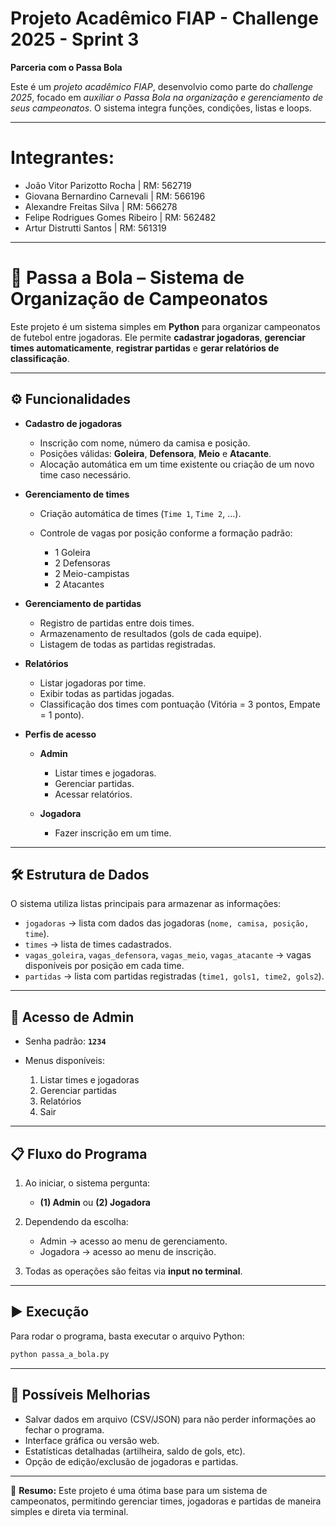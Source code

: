 # Projeto Acadêmico FIAP - Challenge 2025 - Sprint 3
**Parceria com o Passa Bola**

Este é um *projeto acadêmico FIAP*, desenvolvio como parte do *challenge 2025*, focado em *auxiliar o Passa Bola na organização e gerenciamento de seus campeonatos*. O sistema integra funções, condições, listas e loops.

---

# Integrantes:

- João Vitor Parizotto Rocha | RM: 562719
- Giovana Bernardino Carnevali | RM: 566196
- Alexandre Freitas Silva | RM: 566278
- Felipe Rodrigues Gomes Ribeiro | RM: 562482
- Artur Distrutti Santos | RM: 561319

---


# 📌 Passa a Bola – Sistema de Organização de Campeonatos

Este projeto é um sistema simples em **Python** para organizar campeonatos de futebol entre jogadoras.
Ele permite **cadastrar jogadoras**, **gerenciar times automaticamente**, **registrar partidas** e **gerar relatórios de classificação**.

---

## ⚙️ Funcionalidades

* **Cadastro de jogadoras**

  * Inscrição com nome, número da camisa e posição.
  * Posições válidas: **Goleira**, **Defensora**, **Meio** e **Atacante**.
  * Alocação automática em um time existente ou criação de um novo time caso necessário.

* **Gerenciamento de times**

  * Criação automática de times (`Time 1`, `Time 2`, ...).
  * Controle de vagas por posição conforme a formação padrão:

    * 1 Goleira
    * 2 Defensoras
    * 2 Meio-campistas
    * 2 Atacantes

* **Gerenciamento de partidas**

  * Registro de partidas entre dois times.
  * Armazenamento de resultados (gols de cada equipe).
  * Listagem de todas as partidas registradas.

* **Relatórios**

  * Listar jogadoras por time.
  * Exibir todas as partidas jogadas.
  * Classificação dos times com pontuação (Vitória = 3 pontos, Empate = 1 ponto).

* **Perfis de acesso**

  * **Admin**

    * Listar times e jogadoras.
    * Gerenciar partidas.
    * Acessar relatórios.
  * **Jogadora**

    * Fazer inscrição em um time.

---

## 🛠️ Estrutura de Dados

O sistema utiliza listas principais para armazenar as informações:

* `jogadoras` → lista com dados das jogadoras (`nome, camisa, posição, time`).
* `times` → lista de times cadastrados.
* `vagas_goleira`, `vagas_defensora`, `vagas_meio`, `vagas_atacante` → vagas disponíveis por posição em cada time.
* `partidas` → lista com partidas registradas (`time1, gols1, time2, gols2`).

---

## 🔐 Acesso de Admin

* Senha padrão: **`1234`**
* Menus disponíveis:

  1. Listar times e jogadoras
  2. Gerenciar partidas
  3. Relatórios
  4. Sair

---

## 📋 Fluxo do Programa

1. Ao iniciar, o sistema pergunta:

   * **(1) Admin** ou **(2) Jogadora**
2. Dependendo da escolha:

   * Admin → acesso ao menu de gerenciamento.
   * Jogadora → acesso ao menu de inscrição.
3. Todas as operações são feitas via **input no terminal**.

---

## ▶️ Execução

Para rodar o programa, basta executar o arquivo Python:

```bash
python passa_a_bola.py
```

---

## 🚀 Possíveis Melhorias

* Salvar dados em arquivo (CSV/JSON) para não perder informações ao fechar o programa.
* Interface gráfica ou versão web.
* Estatísticas detalhadas (artilheira, saldo de gols, etc).
* Opção de edição/exclusão de jogadoras e partidas.

---

📌 **Resumo:**
Este projeto é uma ótima base para um sistema de campeonatos, permitindo gerenciar times, jogadoras e partidas de maneira simples e direta via terminal.

